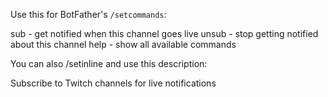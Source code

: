 Use this for BotFather's `/setcommands`:

sub - <channel> get notified when this channel goes live
unsub - <channel> stop getting notified about this channel
help - show all available commands

You can also /setinline and use this description:

Subscribe to Twitch channels for live notifications
